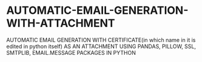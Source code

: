 # AUTOMATIC-EMAIL-GENERATION-WITH-ATTACHMENT
AUTOMATIC  EMAIL GENERATION WITH CERTIFICATE(in which name in it is edited in python itself) AS AN ATTACHMENT USING PANDAS, PILLOW, SSL, SMTPLIB, EMAIL.MESSAGE PACKAGES IN PYTHON
